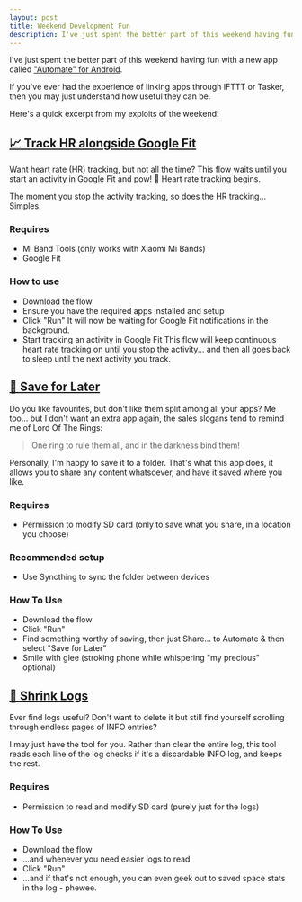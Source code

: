 ```yaml
---
layout: post
title: Weekend Development Fun
description: I've just spent the better part of this weekend having fun with a new app called Automate
---
```


I've just spent the better part of this weekend having fun with a new app called ["Automate" for Android](https://play.google.com/store/apps/details?id=com.llamalab.automate). 

If you've ever had the experience of linking apps through IFTTT or Tasker, then you may just understand how useful they can be.

Here's a quick excerpt from my exploits of the weekend:

## [📈 Track HR alongside Google Fit](https://llamalab.com/automate/community/flows/23922)
Want heart rate (HR) tracking, but not all the time? This flow waits until you start an activity in Google Fit and pow! 💢 Heart rate tracking begins.

The moment you stop the activity tracking, so does the HR tracking... Simples.

### Requires
 - Mi Band Tools (only works with Xiaomi Mi Bands)
 - Google Fit

### How to use
 - Download the flow
 - Ensure you have the required apps installed and setup
 - Click "Run"
   It will now be waiting for Google Fit notifications in the background.
 - Start tracking an activity in Google Fit
   This flow will keep continuous heart rate tracking on until you stop the activity... and then all goes back to sleep until the next activity you track.

## [📖 Save for Later](https://llamalab.com/automate/community/flows/23925)
Do you like favourites, but don't like them split among all your apps? Me too... but I don't want an extra app again, the sales slogans tend to remind me of Lord Of The Rings:

> One ring to rule them all, and in the darkness bind them!

Personally, I'm happy to save it to a folder. That's what this app does, it allows you to share any content whatsoever, and have it saved where you like.

### Requires
 - Permission to modify SD card (only to save what you share, in a location you choose)

### Recommended setup
 - Use Syncthing to sync the folder between devices

### How To Use
 - Download the flow
 - Click "Run"
 - Find something worthy of saving, then just Share... to Automate & then select "Save for Later"
 - Smile with glee (stroking phone while whispering "my precious" optional)

## [📑 Shrink Logs](https://llamalab.com/automate/community/flows/23924)

Ever find logs useful? Don't want to delete it but still find yourself scrolling through endless pages of INFO entries?

I may just have the tool for you. Rather than clear the entire log, this tool reads each line of the log checks if it's a discardable INFO log, and keeps the rest.

### Requires
 - Permission to read and modify SD card (purely just for the logs)

### How To Use
 - Download the flow
 - ...and whenever you need easier logs to read
 - Click "Run"
 - ...and if that's not enough, you can even geek out to saved space stats in the log - phewee.

